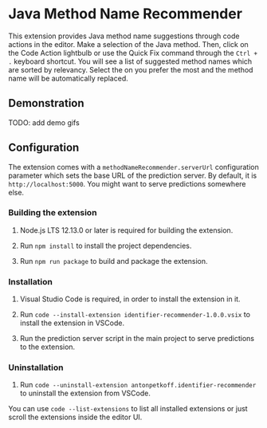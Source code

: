 # Java Method Name Recommender

This extension provides Java method name suggestions through code actions
in the editor. Make a selection of the Java method. Then, click on
the Code Action lightbulb or use the Quick Fix command through
the `Ctrl + .` keyboard shortcut. You will see a list of suggested method names
which are sorted by relevancy. Select the on you prefer the most and
the method name will be automatically replaced.

## Demonstration

TODO: add demo gifs

## Configuration

The extension comes with a `methodNameRecommender.serverUrl` configuration parameter
which sets the base URL of the prediction server.
By default, it is `http://localhost:5000`.
You might want to serve predictions somewhere else.

### Building the extension

1. Node.js LTS 12.13.0 or later is required for building the extension.

1. Run `npm install` to install the project dependencies.

1. Run `npm run package` to build and package the extension.

### Installation

1. Visual Studio Code is required, in order to install the extension in it.

1. Run `code --install-extension identifier-recommender-1.0.0.vsix` to install the extension in VSCode.

1. Run the prediction server script in the main project to serve predictions to the extension.

### Uninstallation

1. Run `code --uninstall-extension antonpetkoff.identifier-recommender` to uninstall the extension from VSCode.

You can use `code --list-extensions` to list all installed extensions
or just scroll the extensions inside the editor UI.
